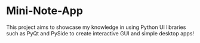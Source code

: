 # Mini-Note-App
This project aims to showcase my knowledge in using Python UI libraries such as PyQt and PySide to create interactive GUI and simple desktop apps! 
